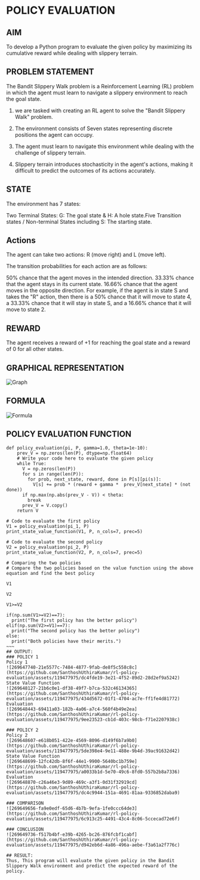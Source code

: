 # POLICY EVALUATION

## AIM
To develop a Python program to evaluate the given policy by maximizing its cumulative reward while dealing with slippery terrain.

## PROBLEM STATEMENT
The Bandit Slippery Walk problem is a Reinforcement Learning (RL) problem in which the agent must learn to navigate a slippery environment to reach the goal state.

1. we are tasked with creating an RL agent to solve the "Bandit Slippery Walk" problem.

2. The environment consists of Seven states representing discrete positions the agent can occupy.

3. The agent must learn to navigate this environment while dealing with the challenge of slippery terrain.

4. Slippery terrain introduces stochasticity in the agent's actions, making it difficult to predict the outcomes of its actions accurately.

## STATE
The environment has 7 states:

Two Terminal States: G: The goal state & H: A hole state.Five Transition states / Non-terminal States including S: The starting state.

## Actions
The agent can take two actions: R (move right) and L (move left). 

The transition probabilities for each action are as follows:

50% chance that the agent moves in the intended direction.
33.33% chance that the agent stays in its current state.
16.66% chance that the agent moves in the opposite direction.
For example, if the agent is in state S and takes the "R" action, then there is a 50% chance that it will move to state 4, a 33.33% chance that it will stay in state S, and a 16.66% chance that it will move to state 2.

## REWARD
The agent receives a reward of +1 for reaching the goal state and a reward of 0 for all other states.

## GRAPHICAL REPRESENTATION
![Graph](https://github.com/SanthoshUthiraKumar/rl-policy-evaluation/assets/119477975/d873dc35-2aa6-4507-af81-2f2dc6081d1f)

## FORMULA
![Formula](https://github.com/SanthoshUthiraKumar/rl-policy-evaluation/assets/119477975/0ee3a958-ad5f-4767-9dd1-820ddee90651)

## POLICY EVALUATION FUNCTION
```
def policy_evaluation(pi, P, gamma=1.0, theta=1e-10):
    prev_V = np.zeros(len(P), dtype=np.float64)
    # Write your code here to evaluate the given policy
    while True:
      V = np.zeros(len(P))
      for s in range(len(P)):
        for prob, next_state, reward, done in P[s][pi(s)]:
          V[s] += prob * (reward + gamma *  prev_V[next_state] * (not done))
      if np.max(np.abs(prev_V - V)) < theta:
        break
      prev_V = V.copy()
    return V

# Code to evaluate the first policy
V1 = policy_evaluation(pi_1, P)
print_state_value_function(V1, P, n_cols=7, prec=5)

# Code to evaluate the second policy
V2 = policy_evaluation(pi_2, P)
print_state_value_function(V2, P, n_cols=7, prec=5)

# Comparing the two policies
# Compare the two policies based on the value function using the above equation and find the best policy

V1

V2

V1>=V2

if(np.sum(V1>=V2)==7):
  print("The first policy has the better policy")
elif(np.sum(V2>=V1)==7):
  print("The second policy has the better policy")
else:
  print("Both policies have their merits.")
~~~
## OUTPUT:
### POLICY 1
Policy 1
![269647740-21e5577c-7484-4877-9fab-de8f5c558c8c](https://github.com/SanthoshUthiraKumar/rl-policy-evaluation/assets/119477975/dc4fde19-3e21-4f52-89d2-28d2ef9a5242)
State Value Function
![269648127-21b6c0e1-df38-49f7-b7ca-532c46134365](https://github.com/SanthoshUthiraKumar/rl-policy-evaluation/assets/119477975/434d5672-01f1-4704-ac7e-ff1fe4d81772)
Evaluation
![269648443-69411a03-182b-4a06-a7c4-560f4b49e2ea](https://github.com/SanthoshUthiraKumar/rl-policy-evaluation/assets/119477975/9ee23523-cb1d-403c-98cb-f71e2207938c)

### POLICY 2
Policy 2
![269648607-e618b051-422e-4569-8096-d149f6b7a9b0](https://github.com/SanthoshUthiraKumar/rl-policy-evaluation/assets/119477975/5de398e4-9e11-488e-9b4d-39ac91632d42)
State Value Function
![269648699-12fc42db-8f6f-44e1-9900-5640bc1b759e](https://github.com/SanthoshUthiraKumar/rl-policy-evaluation/assets/119477975/a0033b1d-5e70-49c6-8fd0-557b2b8a7336)
Evaluation
![269648870-c26a46e3-9d89-469c-a3f1-0d31f32919cd](https://github.com/SanthoshUthiraKumar/rl-policy-evaluation/assets/119477975/dc4c9944-151a-4691-81aa-9336852daba9)

### COMPARISON
![269649656-fa9e0edf-65d6-4b7b-9efa-1fe0ccc64de3](https://github.com/SanthoshUthiraKumar/rl-policy-evaluation/assets/119477975/6c913c25-4491-43c4-8c06-5ccecad72e6f)

### CONCLUSION
![269649736-f517b4bf-e39b-4265-bc26-876fcbf1cabf](https://github.com/SanthoshUthiraKumar/rl-policy-evaluation/assets/119477975/d942eb6d-4a86-496a-aebe-f3a61a2f776c)

## RESULT:
Thus, This program will evaluate the given policy in the Bandit Slippery Walk environment and predict the expected reward of the policy.
